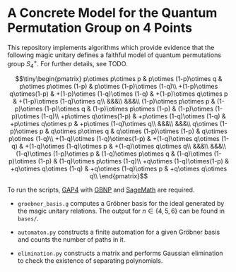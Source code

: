 # A Concrete Model for the Quantum Permutation Group on 4 Points

This repository implements algorithms which provide evidence that the following magic unitary defines a faithful model of quantum permutations group $S_4^+$. For further details, see TODO.

$$\tiny\begin{pmatrix}
p\otimes p\otimes p &
p\otimes (1-p)\otimes q &
p\otimes p\otimes (1-p)  &
p\otimes (1-p)\otimes (1-q)\\
+(1-p)\otimes q\otimes(1-p) &
+(1-p)\otimes (1-q)\otimes (1-q) &
+(1-p)\otimes q\otimes p &
+(1-p)\otimes (1-q)\otimes q\\
&&&\\
&&&\\
(1-p)\otimes p\otimes p &
(1-p)\otimes (1-p)\otimes q &
(1-p)\otimes p\otimes (1-p) &
(1-p)\otimes (1-p)\otimes (1-q)\\
+p\otimes q\otimes(1-p) &
+p\otimes (1-q)\otimes (1-q) &
+p\otimes q\otimes p &
+p\otimes (1-q)\otimes q\\
&&&\\
&&&\\
q\otimes (1-p)\otimes p &
q\otimes p\otimes q &
q\otimes (1-p)\otimes (1-p) &
q\otimes p\otimes (1-q)\\
+(1-q)\otimes (1-q)\otimes(1-p) &
+(1-q)\otimes q\otimes (1-q) &
+(1-q)\otimes (1-q)\otimes p &
+(1-q)\otimes q\otimes q\\
&&&\\
&&&\\
(1-q)\otimes (1-p)\otimes p &
(1-q)\otimes p\otimes q &
(1-q)\otimes (1-p)\otimes (1-p) &
(1-q)\otimes p\otimes (1-q)\\
+q\otimes (1-q)\otimes(1-p) &
+q\otimes q\otimes (1-q) &
+q\otimes (1-q)\otimes p &
+q\otimes q\otimes q\\
\end{pmatrix}$$

To run the scripts, [GAP4](https://www.gap-system.org/index.html) with [GBNP](https://www.gap-system.org/Packages/gbnp.html) and [SageMath](https://www.sagemath.org/) are required.

* `groebner_basis.g` computes a Gröbner basis for the ideal generated by the magic unitary relations. The output for $n \in \{4, 5, 6\}$ can be found in `bases/`.

* `automaton.py` constructs a finite automation for a given Gröbner basis and counts the number of paths in it.

* `elimination.py` constructs a matrix and performs Gaussian elimination to check the existence of separating polynomials.

